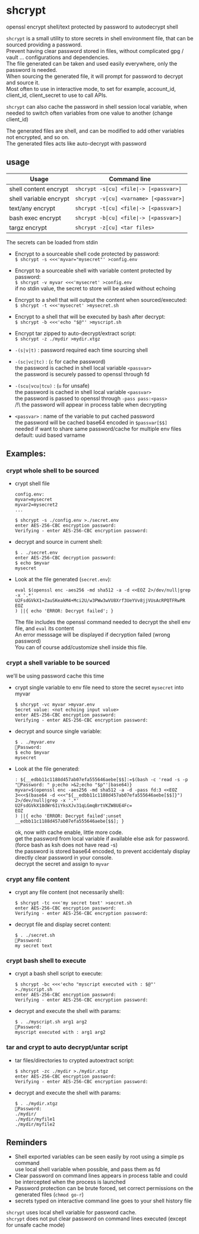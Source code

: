 # shcrypt
openssl encrypt shell/text protected by password to autodecrypt shell

`shcrypt` is a small utility to store secrets in shell environment file, that can be sourced providing a password.  
Prevent having clear password stored in files, without complicated gpg / vault ... configurations and dependencies.  
The file generated can be taken and used easily everywhere, only the password is needed.  
When sourcing the generated file, it will prompt for password to decrypt and source it.  
Most often to use in interactive mode, to set for example, account_id, client_id, client_secret to use to call APIs.

`shcrypt` can also cache the password in shell session local variable, when needed to switch often variables from one value to another
(change client_id)

The generated files are shell, and can be modified to add other variables not encrypted, and so on.  
The generated files acts like auto-decrypt with password

## usage

| Usage                    | Command line                                 |
|--------------------------|----------------------------------------------|
| shell content encrypt    | `shcrypt -s[cu] <file\|-> [<passvar>]`       |
| shell variable encrypt   | `shcrypt -v[cu] <varname> [<passvar>]`       |
| text/any encrypt         | `shcrypt -t[cu] <file\|-> [<passvar>]`       |
| bash exec encrypt        | `shcrypt -b[cu] <file\|-> [<passvar>]`       |
| targz encrypt            | `shcrypt -z[cu] <tar files>`                 |



The secrets can be loaded from stdin

* Encrypt to a sourceable shell code protected by password:  
      `$ shcrypt -s <<<'myvar="mysecret"' >config.env`

* Encrypt to a sourceable shell with variable content protected by password:  
      `$ shcrypt -v myvar <<<'mysecret' >config.env`  
      if no stdin value, the secret to store will be asked without echoing

* Encrypt to a shell that will output the content when sourced/executed:  
      `$ shcrypt -t <<<'mysecret' >mysecret.sh`

* Encrypt to a shell that will be executed by bash after decrypt:  
      `$ shcrypt -b <<<'echo "$@"' >myscript.sh`

* Encrypt tar zipped to auto-decrypt/extract script:  
      `$ shcrypt -z ./mydir >mydir.xtgz`


* `-(s|v|t)` : password required each time sourcing shell
* `-(sc|vc|tc)` : (`c` for cache password)  
            the password is cached in shell local variable `<passvar>`  
            the password is securely passed to openssl through fd  
* `-(scu|vcu|tcu)` : (`u` for unsafe)  
            the password is cached in shell local variable `<passvar>`  
            the password is passed to openssl through `-pass pass:<pass>`  
            /!\ the password will appear in process table when decrypting  

* `<passvar>` : name of the variable to put cached password  
            the password will be cached base64 encoded in `$passvar[$$]`  
            needed if want to share same password/cache for multiple env files  
            default: uuid based varname  

## Examples:

### crypt whole shell to be sourced

* crypt shell file
    ```
    config.env:
    myvar=mysecret
    myvar2=mysecret2
    ...
    ```
    ```
    $ shcrypt -s ./config.env >./secret.env
    enter AES-256-CBC encryption password:
    Verifying - enter AES-256-CBC encryption password:
    ```
* decrypt and source in current shell:
    ```
    $ . ./secret.env
    enter AES-256-CBC decryption password: 
    $ echo $myvar
    mysecret
    ```
* Look at the file generated (`secret.env`):
    ```
    eval $(openssl enc -aes256 -md sha512 -a -d <<EOZ 2>/dev/null|grep -x '.*'
    U2FsdGVkX1+ZauSKeakM4+Mci2U/w3PWw3wVU8Xrf3UeYVv8jjVUsAcRPQTFRwPR
    EOZ
    ) ||{ echo 'ERROR: Decrypt failed'; }  
    ```
    The file includes the openssl command needed to decrypt the shell env file, and `eval` its content  
    An error messsage will be displayed if decryption failed (wrong password)  
    You can of course add/customize shell inside this file.  

### crypt a shell variable to be sourced

we'll be using password cache this time

* crypt single variable to env file
    need to store the secret `mysecret` into myvar
    ```
    $ shcrypt -vc myvar >myvar.env
    Secret value: <not echoing input value>
    enter AES-256-CBC encryption password:
    Verifying - enter AES-256-CBC encryption password:
    ```
* decrypt and source single variable:
    ```
    $ . ./myvar.env
    🔐Password: 
    $ echo $myvar
    mysecret
    ```

* Look at the file generated:
    ```
    : ${__edbb11c1188d457ab07efa555646aebe[$$]:=$(bash -c 'read -s -p "🔐Password: " p;echo >&2;echo "$p"'|base64)}
    myvar=$(openssl enc -aes256 -md sha512 -a -d -pass fd:3 <<EOZ 3<<<$(base64 -d <<<"${__edbb11c1188d457ab07efa555646aebe[$$]}") 2>/dev/null|grep -x '.*'
    U2FsdGVkX18dWr6IiYksXJv31qLGmqBrtVKZW8UE4Fc=
    EOZ
    ) ||{ echo 'ERROR: Decrypt failed';unset __edbb11c1188d457ab07efa555646aebe[$$]; }
    ```
    ok, now with cache enable, little more code.  
    get the password from local variable if available else ask for password. (force bash as ksh does not have read -s)  
    the password is stored base64 encoded, to prevent accidentaly display directly clear password in your console.  
    decrypt the secret and assign to `myvar`

### crypt any file content 

* crypt any file content (not necessarily shell):
    ```
    $ shcrypt -tc <<<'my secret text' >secret.sh
    enter AES-256-CBC encryption password:
    Verifying - enter AES-256-CBC encryption password:
    ```
* decrypt file and display secret content:
    ```
    $ . ./secret.sh
    🔐Password: 
    my secret text
    ```

### crypt bash shell to execute

* crypt a bash shell script to execute:
    ```
    $ shcrypt -bc <<<'echo "myscript executed with : $@"' >./myscript.sh
    enter AES-256-CBC encryption password:
    Verifying - enter AES-256-CBC encryption password:
    ```
* decrypt and execute the shell with params:
    ```
    $ . ./myscript.sh arg1 arg2
    🔐Password: 
    myscript executed with : arg1 arg2
    ```

### tar and crypt to auto decrypt/untar script

* tar files/directories to crypted autoextract script:
    ```
    $ shcrypt -zc ./mydir >./mydir.xtgz
    enter AES-256-CBC encryption password:
    Verifying - enter AES-256-CBC encryption password:
    ```
* decrypt and execute the shell with params:
    ```
    $ . ./mydir.xtgz
    🔐Password: 
    ./mydir/
    ./mydir/myfile1
    ./mydir/myfile2
    ```

## Reminders

* Shell exported variables can be seen easily by root using a simple ps command  
    use local shell variable when possible, and pass them as fd
* Clear password on command lines appears in process table and could be intercepted when the process is launched
* Password protection can be brute forced, set correct permissions on the generated files (`chmod go-r`)
* secrets typed on interactive command line goes to your shell history file

`shcrypt` uses local shell variable for password cache.  
`shcrypt` does not put clear password on command lines executed (except for unsafe cache mode)  
